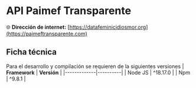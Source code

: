 # API Paimef Transparente

🌐 **Dirección de internet:** [https://datafeminicidiosmor.org](https://paimeftransparente.com)

## Ficha técnica
Para el desarrollo y compilación se requieren de la siguientes versiones
| **Framework**   | **Versión**  |
|-------------|----------|
| Node JS     | ^18.17.0 |
| Npm         | ^9.8.1   |
